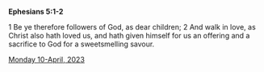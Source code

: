 **Ephesians 5:1-2**

1 Be ye therefore followers of God, as dear children; 2 And walk in love, as Christ also hath loved us, and hath given himself for us an offering and a sacrifice to God for a sweetsmelling savour.

[Monday 10-April, 2023](https://t.me/s/daily_scripture)
